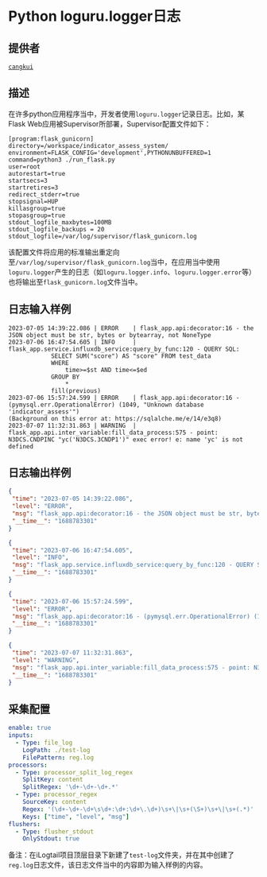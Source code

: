 # Python loguru.logger日志

## 提供者

[`cangkui`](https://github.com/cangkui)

## 描述

在许多python应用程序当中，开发者使用`loguru.logger`记录日志。比如，某Flask Web应用被Supervisor所部署，Supervisor配置文件如下：

```text
[program:flask_gunicorn]
directory=/workspace/indicator_assess_system/
environment=FLASK_CONFIG='development',PYTHONUNBUFFERED=1
command=python3 ./run_flask.py
user=root
autorestart=true
startsecs=3
startretires=3
redirect_stderr=true
stopsignal=HUP
killasgroup=true
stopasgroup=true
stdout_logfile_maxbytes=100MB
stdout_logfile_backups = 20
stdout_logfile=/var/log/supervisor/flask_gunicorn.log
```

该配置文件将应用的标准输出重定向至`/var/log/supervisor/flask_gunicorn.log`当中，在应用当中使用`loguru.logger`产生的日志（如`loguru.logger.info`、`loguru.logger.error`等）也将输出至`flask_gunicorn.log`文件当中。

## 日志输入样例

```text
2023-07-05 14:39:22.086 | ERROR    | flask_app.api:decorator:16 - the JSON object must be str, bytes or bytearray, not NoneType
2023-07-06 16:47:54.605 | INFO     | flask_app.service.influxdb_service:query_by_func:120 - QUERY SQL: 
            SELECT SUM("score") AS "score" FROM test_data 
            WHERE
                time>=$st AND time<=$ed
            GROUP BY
                *
            fill(previous)
2023-07-06 15:57:24.599 | ERROR    | flask_app.api:decorator:16 - (pymysql.err.OperationalError) (1049, "Unknown database 'indicator_assess'")
(Background on this error at: https://sqlalche.me/e/14/e3q8)
2023-07-07 11:32:31.863 | WARNING  | flask_app.api.inter_variable:fill_data_process:575 - point: N3DCS.CNDPINC "yc('N3DCS.3CNDP1')" exec error! e: name 'yc' is not defined
```

## 日志输出样例

```json
{
 "time": "2023-07-05 14:39:22.086",
 "level": "ERROR",
 "msg": "flask_app.api:decorator:16 - the JSON object must be str, bytes or bytearray, not NoneType",
 "__time__": "1688783301"
}

{
 "time": "2023-07-06 16:47:54.605",
 "level": "INFO",
 "msg": "flask_app.service.influxdb_service:query_by_func:120 - QUERY SQL: \n            SELECT SUM(\"score\") AS \"score\" FROM test_data \n            WHERE\n                time>=$st AND time<=$ed\n            GROUP BY\n                *\n            fill(previous)",
 "__time__": "1688783301"
} 

{
 "time": "2023-07-06 15:57:24.599",
 "level": "ERROR",
 "msg": "flask_app.api:decorator:16 - (pymysql.err.OperationalError) (1049, \"Unknown database 'indicator_assess'\")\n(Background on this error at: https://sqlalche.me/e/14/e3q8)",
 "__time__": "1688783301"
} 

{
 "time": "2023-07-07 11:32:31.863",
 "level": "WARNING",
 "msg": "flask_app.api.inter_variable:fill_data_process:575 - point: N3DCS.CNDPINC \"yc('N3DCS.3CNDP1')\" exec error! e: name 'yc' is not defined",
 "__time__": "1688783301"
}
```

## 采集配置

```yaml
enable: true
inputs:
  - Type: file_log
    LogPath: ./test-log
    FilePattern: reg.log
processors:
  - Type: processor_split_log_regex
    SplitKey: content
    SplitRegex: '\d+-\d+-\d+.*'
  - Type: processor_regex
    SourceKey: content
    Regex: '(\d+-\d+-\d+\s\d+:\d+:\d+\.\d+)\s+\|\s+(\S+)\s+\|\s+(.*)'
    Keys: ["time", "level", "msg"]
flushers:
  - Type: flusher_stdout
    OnlyStdout: true
```

备注：在iLogtail项目顶层目录下新建了`test-log`文件夹，并在其中创建了`reg.log`日志文件，该日志文件当中的内容即为输入样例的内容。
